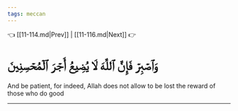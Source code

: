 ```yaml
---
tags: meccan
---
```


👈 [[11-114.md|Prev]] | [[11-116.md|Next]] 👉

# وَٱصۡبِرۡ فَإِنَّ ٱللَّهَ لَا يُضِيعُ أَجۡرَ ٱلۡمُحۡسِنِينَ

And be patient, for indeed, Allah does not allow to be lost the reward of those who do good

---


